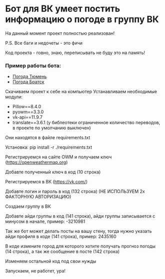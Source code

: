 # Бот для ВК умеет постить информацию о погоде в группу ВК


На данный момент проект полностью реализован!

P.S. Все баги и недочеты - это фичи

Код проекта - говно, знаю, переписывать не буду это на память!

### Пример работы бота:
- <a href="https://vk.com/public211064601">Погода Тюмень</a>
- <a href="https://vk.com/weatherbtk">Погода Братск</a>






Скачиваем проект к себе на компьютер Устанавливаем необходимые модули:


- Pillow==8.4.0
- pyowm==3.3.0
- vk-api==11.9.7
- translate==3.6.1 (у библеотеки ограниченное количество переводов, в проекте по умолчанию выключен)


Они находятся в файле requirements.txt

Установка: pip install -r ./requirements.txt

Регистрируемся на сайте OWM и получаем ключ (https://openweathermap.org)

Добавте полученный ключ в код (10 строка)

Регистрируемся в ВК (https://vk.com/)

Добавте логин и пароль в код (132 строка) (НЕ ИСПОЛЬЗУЕМ 2х ФАКТОРНУЮ АВТОРИЗАЦИЮ)

Создаем группу в ВК

Добавте айди группы в код (141 строка), айди группы записывается с минусом в начале, пример: -3210981

Так же бот может делать посты на вашу стену, тогда нужно указать айди профиля в коде (141 строка), пример: 2435160

В коде измените город для которого хотите получать прогноз погоды (14 строка), а так же сообщение в посте (142 строка)

Изменяем остальной код под свои нужды

Запускаем, не работет, ура!
